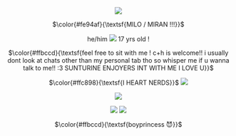 <p align="center">
  <img src="https://github.com/emariyaoi/emariyaoi/assets/163697330/f0dba7e7-1d4f-45ec-a72a-9bb3b5bcc4dc)" />
</p>
<p align="center">
$\color{#fe94af}{\textsf{MILO / MIRAN !!!}}$
</p>
<p align="center">
he/him <img src="https://github.com/emariyaoi/emariyaoi/assets/163697330/d32c8bab-b6b7-44c7-be2b-b3ec40d51032" \> 17 yrs old !
</p>
<p align="center">
$\color{#ffbccd}{\textsf{feel free to sit with me ! c+h is welcome!! i usually dont look at chats other than my personal tab tho so whisper me if u wanna talk to me!! :3 SUNTURINE ENJOYERS INT WITH ME I LOVE U}}$
</p>
<p align="center">
$\color{#ffc898}{\textsf{I HEART NERDS}}$ <img src="https://i.ibb.co/Vm4YT9f/IMG-5133.gif" \>
<p align="center">
  <img src="https://github.com/emariyaoi/emariyaoi/assets/163697330/f0dba7e7-1d4f-45ec-a72a-9bb3b5bcc4dc)" />
</p>
<p align="center">
</p>
<p align="center">
 <img src="https://github.com/emariyaoi/emariyaoi/assets/163697330/161ae1e0-94f1-4059-aa17-01d5f067ce23" \> <img src="https://64.media.tumblr.com/a2bdc6a3a06a93378554124cfdc0c015/5c6d0503478f53e1-c1/s250x400/7325fc19350be8b2cf66ed75c38de56dc683b42e.gifv" \>
 </p>
<p align="center">
$\color{#ffbccd}{\textsf{boyprincess 😈}}$





 

















